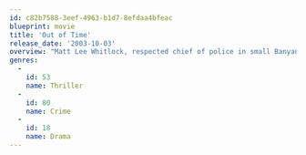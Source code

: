 ```yaml
---
id: c82b7588-3eef-4963-b1d7-8efdaa4bfeac
blueprint: movie
title: 'Out of Time'
release_date: '2003-10-03'
overview: "Matt Lee Whitlock, respected chief of police in small Banyan Key, Florida, must solve a vicious double homicide before he himself falls under suspicion. Matt Lee has to stay a few steps ahead of his own police force and everyone he's trusted in order to find out the truth."
genres:
  -
    id: 53
    name: Thriller
  -
    id: 80
    name: Crime
  -
    id: 18
    name: Drama
---
```

